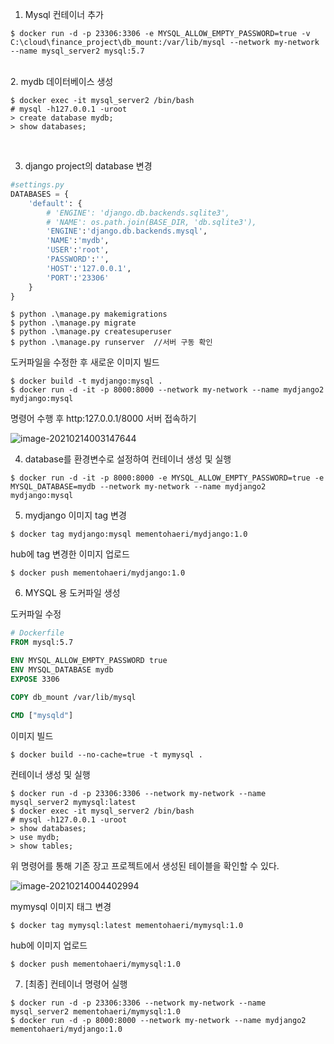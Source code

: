 1. Mysql 컨테이너 추가

```
$ docker run -d -p 23306:3306 -e MYSQL_ALLOW_EMPTY_PASSWORD=true -v C:\cloud\finance_project\db_mount:/var/lib/mysql --network my-network --name mysql_server2 mysql:5.7
```
<br/>
2. mydb 데이터베이스 생성

```
$ docker exec -it mysql_server2 /bin/bash
# mysql -h127.0.0.1 -uroot
> create database mydb;
> show databases;
```

<br/>

3. django project의 database 변경

```python
#settings.py
DATABASES = {
    'default': {
        # 'ENGINE': 'django.db.backends.sqlite3',
        # 'NAME': os.path.join(BASE_DIR, 'db.sqlite3'),
        'ENGINE':'django.db.backends.mysql',
        'NAME':'mydb',
        'USER':'root',
        'PASSWORD':'',
        'HOST':'127.0.0.1',
        'PORT':'23306'
    }
}
```

```
$ python .\manage.py makemigrations
$ python .\manage.py migrate
$ python .\manage.py createsuperuser
$ python .\manage.py runserver	//서버 구동 확인
```

도커파일을 수정한 후 새로운 이미지 빌드

```
$ docker build -t mydjango:mysql . 
$ docker run -d -it -p 8000:8000 --network my-network --name mydjango2 mydjango:mysql 
```

명령어 수행 후 http:127.0.0.1/8000 서버 접속하기 

![image-20210214003147644](Docker_Django_homework.assets/image-20210214003147644.png)

4. database를 환경변수로 설정하여 컨테이너 생성 및 실행

```
$ docker run -d -it -p 8000:8000 -e MYSQL_ALLOW_EMPTY_PASSWORD=true -e MYSQL_DATABASE=mydb --network my-network --name mydjango2 mydjango:mysql
```

5. mydjango 이미지 tag 변경

```
$ docker tag mydjango:mysql mementohaeri/mydjango:1.0
```

hub에 tag 변경한 이미지 업로드

```
$ docker push mementohaeri/mydjango:1.0
```





6. MYSQL 용 도커파일 생성

도커파일 수정

```dockerfile
# Dockerfile
FROM mysql:5.7

ENV MYSQL_ALLOW_EMPTY_PASSWORD true
ENV MYSQL_DATABASE mydb
EXPOSE 3306

COPY db_mount /var/lib/mysql 

CMD ["mysqld"]
```

이미지 빌드

```
$ docker build --no-cache=true -t mymysql . 
```

컨테이너 생성 및 실행

```
$ docker run -d -p 23306:3306 --network my-network --name mysql_server2 mymysql:latest
$ docker exec -it mysql_server2 /bin/bash
# mysql -h127.0.0.1 -uroot
> show databases;
> use mydb;
> show tables;
```

위 명령어를 통해 기존 장고 프로젝트에서 생성된 테이블을 확인할 수 있다.

![image-20210214004402994](Docker_Django_homework.assets/image-20210214004402994.png)

mymysql 이미지 태그 변경

```
$ docker tag mymysql:latest mementohaeri/mymysql:1.0
```

hub에 이미지 업로드

```
$ docker push mementohaeri/mymysql:1.0
```

7. [최종] 컨테이너 명령어 실행 

```
$ docker run -d -p 23306:3306 --network my-network --name mysql_server2 mementohaeri/mymysql:1.0
$ docker run -d -p 8000:8000 --network my-network --name mydjango2 mementohaeri/mydjango:1.0
```

